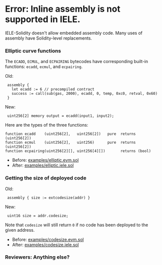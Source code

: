 # Error: Inline assembly is not supported in IELE.

IELE-Solidity doesn't allow embedded assembly code. Many uses of assembly
have Solidity-level replacements.

### Elliptic curve functions

The `ECADD`, `ECMUL`, and `ECPAIRING` bytecodes have corresponding
built-in functions: `ecadd`, `ecmul`, and `ecpairing`.

Old: 
     
     assembly {
       let ecadd := 6 // precompiled contract
       success := call(sub(gas, 2000), ecadd, 0, temp, 0xc0, retval, 0x60)
     }
 
New:

     uint256[2] memory output = ecadd(input1, input2);


Here are the types of the three functions:
    
    function ecadd    (uint256[2],   uint256[2])   pure  returns (uint256[2])
    function ecmul    (uint256[2],   uint256)      pure  returns (uint256[2])
    function ecpairing(uint256[2][], uint256[4][])       returns (bool)
    
    
* Before: [examples/elliptic.evm.sol](examples/elliptic.evm.sol)
* After: [examples/elliptic.iele.sol](examples/elliptic.iele.sol)

### Getting the size of deployed code 

Old: 
         
     assembly { size := extcodesize(addr) }
     
New: 
     
     uint16 size = addr.codesize;
      

Note that `codesize` will still return `0` if no code has been deployed to the given address.

* Before: [examples/codesize.evm.sol](examples/codesize.evm.sol)
* After: [examples/codesize.iele.sol](examples/codesize.iele.sol)

### Reviewers: Anything else?
